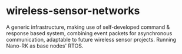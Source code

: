 wireless-sensor-networks
========================

A generic infrastructure, making use of self-developed command &amp; response based system, combining event packets for asynchronous communication, adaptable to future wireless sensor projects. Running Nano-RK as base nodes' RTOS.
